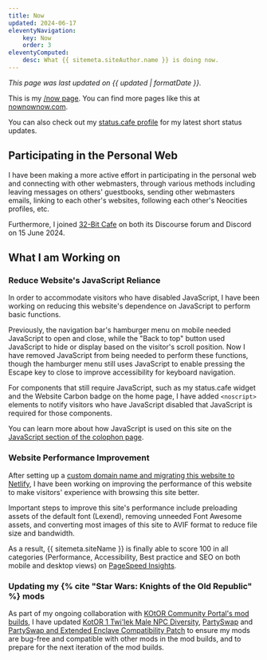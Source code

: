 ```yaml
---
title: Now
updated: 2024-06-17
eleventyNavigation:
    key: Now
    order: 3
eleventyComputed:
    desc: What {{ sitemeta.siteAuthor.name }} is doing now.
---
```


*This page was last updated on {{ updated | formatDate }}.*

This is my [/now page](https://nownownow.com/about). You can find more pages like this at [nownownow.com](https://nownownow.com/).

You can also check out my [status.cafe profile](https://status.cafe/users/leilukin) for my latest short status updates.

## Participating in the Personal Web

I have been making a more active effort in participating in the personal web and connecting with other webmasters, through various methods including leaving messages on others' guestbooks, sending other webmasters emails, linking to each other's websites, following each other's Neocities profiles, etc.

Furthermore, I joined [32-Bit Cafe](https://32bit.cafe/) on both its Discourse forum and Discord on 15 June 2024.

## What I am Working on

### Reduce Website's JavaScript Reliance

In order to accommodate visitors who have disabled JavaScript, I have been working on reducing this website's dependence on JavaScript to perform basic functions.

Previously, the navigation bar's hamburger menu on mobile needed JavaScript to open and close, while the "Back to top" button used JavaScript to hide or display based on the visitor's scroll position. Now I have removed JavaScript from being needed to perform these functions, though the hamburger menu still uses JavaScript to enable pressing the Escape key to close to improve accessibility for keyboard navigation.

For components that still require JavaScript, such as my status.cafe widget and the Website Carbon badge on the home page, I have added `<noscript>` elements to notify visitors who have JavaScript disabled that JavaScript is required for those components.

You can learn more about how JavaScript is used on this site on the [JavaScript section of the colophon page](/colophon/#javascript).

### Website Performance Improvement

After setting up a [custom domain name and migrating this website to Netlify](/blog/posts/2024-05-31-domain-name-hosting-change-leilukins-hub), I have been working on improving the performance of this website to make visitors' experience with browsing this site better.

Important steps to improve this site's performance include preloading assets of the default font (Lexend), removing unneeded Font Awesome assets, and converting most images of this site to AVIF format to reduce file size and bandwidth.

As a result, {{ sitemeta.siteName }} is finally able to score 100 in all categories (Performance, Accessibility, Best practice and SEO on both mobile and desktop views) on [PageSpeed Insights](https://pagespeed.web.dev/).

### Updating my {% cite "Star Wars: Knights of the Old Republic" %} mods

As part of my ongoing collaboration with [KOtOR Community Portal's mod builds](https://kotor.neocities.org/modding/), I have updated [KotOR 1 Twi'lek Male NPC Diversity](/projects/kotor1mods/#kotor-1-twilek-male-npc-diversity), [PartySwap](/projects/kotor2mods/#partyswap) and [PartySwap and Extended Enclave Compatibility Patch](/projects/kotor2mods/#partyswap-and-extended-enclave-compatibility-patch) to ensure my mods are bug-free and compatible with other mods in the mod builds, and to prepare for the next iteration of the mod builds.